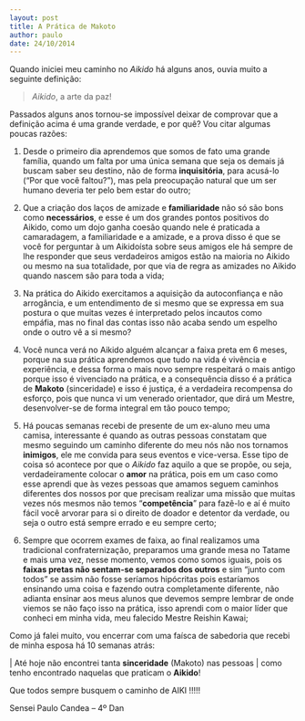 ```yaml
---
layout: post
title: A Prática de Makoto
author: paulo
date: 24/10/2014
---
```


Quando iniciei meu caminho no *Aikido* há alguns anos, ouvia muito a seguinte
definição:

> *Aikido*, a arte da paz!

Passados alguns anos tornou-se impossível deixar de comprovar que a definição
acima é uma grande verdade, e por quê? Vou citar algumas poucas razões:

1. Desde o primeiro dia aprendemos que somos de fato uma grande família, quando um
falta por uma única semana que seja os demais já buscam saber seu destino, não de
forma **inquisitória**, para acusá-lo (“Por que você faltou?”), mas pela preocupação
natural que um ser humano deveria ter pelo bem estar do outro;

2. Que a criação dos laços de amizade e **familiaridade** não só são bons como **necessários**,
e esse é um dos grandes pontos positivos do Aikido, como um dojo ganha coesão quando nele
é praticada a camaradagem, a familiaridade e a amizade, e a prova disso é que se você
for perguntar à um Aikidoísta sobre seus amigos ele há sempre de lhe responder que seus
verdadeiros amigos estão na maioria no Aikido ou mesmo na sua totalidade, por que via
de regra as amizades no Aikido quando nascem são para toda a vida;

3. Na prática do Aikido exercitamos a aquisição da autoconfiança e não arrogância,
e um entendimento de si mesmo que se expressa em sua postura o que muitas vezes é
interpretado pelos incautos como empáfia, mas no final das contas isso não acaba
sendo um espelho onde o outro vê a si mesmo?

4. Você nunca verá no Aikido alguém alcançar a faixa preta em 6 meses, porque
na sua prática aprendemos que tudo na vida é vivência e experiência, e dessa forma
o mais novo sempre respeitará o mais antigo porque isso é vivenciado na prática, e
a consequência disso é a prática de **Makoto** (sinceridade) e isso é justiça, é a
verdadeira recompensa do esforço, pois que nunca vi um venerado orientador, que
dirá um Mestre, desenvolver-se de forma integral em tão pouco tempo;

5. Há poucas semanas recebi de presente de um ex-aluno meu uma camisa, interessante
é quando as outras pessoas constatam que mesmo seguindo um caminho diferente do meu
nós não nos tornamos **inimigos**, ele me convida para seus eventos e vice-versa. Esse
tipo de coisa só acontece por que o *Aikido* faz aquilo a que se propõe, ou seja,
verdadeiramente colocar o **amor** na prática, pois em um caso como esse aprendi que
às vezes pessoas que amamos seguem caminhos diferentes dos nossos por que precisam
realizar uma missão que muitas vezes nós mesmos não temos “**competência**” para fazê-lo
e aí é muito fácil você arvorar para si o direito de doador e detentor da verdade,
ou seja o outro está sempre errado e eu sempre certo;

6. Sempre que ocorrem exames de faixa, ao final realizamos uma tradicional confraternização,
preparamos uma grande mesa no Tatame e mais uma vez, nesse momento, vemos como somos
iguais, pois os **faixas pretas não sentam-se separados dos outros** e sim “junto com todos”
se assim não fosse seríamos hipócritas pois estaríamos ensinando uma coisa e fazendo
outra completamente diferente, não adianta ensinar aos meus alunos que devemos sempre
lembrar de onde viemos se não faço isso na prática, isso aprendi com o maior líder
que conheci em minha vida, meu falecido Mestre Reishin Kawai;

Como já falei muito, vou encerrar com uma faísca de sabedoria que recebi de minha
esposa há 10 semanas atrás:

| Até hoje não encontrei tanta **sinceridade** (Makoto) nas pessoas
| como tenho encontrado naquelas que praticam o **Aikido**!
 
Que todos sempre busquem o caminho de AIKI !!!!!

Sensei Paulo Candea – 4º Dan
